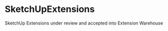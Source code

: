 SketchUpExtensions
==================

SketchUp Extensions under review and accepted into Extension Warehouse
